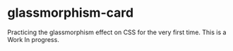 # glassmorphism-card
Practicing the glassmorphism effect on CSS for the very first time. This is a Work In progress.
